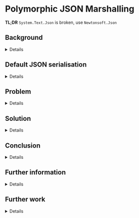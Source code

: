 # Polymorphic JSON Marshalling
**TL;DR** `System.Text.Json` is broken, use `Newtonsoft.Json`

## Background
<details>

The object model is a variation on the standard `WeatherForecast` which is part of the standard
Microsoft .NET Core project template.

```mermaid
classDiagram

class WeatherForecast {
  +DateTime Date
  +string? Summary
  +WeatherForecast? Previous
  +int TemperatureC
  +int TemperatureF
}

class WeatherForecastPollen {
  +int Count
}

class WeatherForecastRH {
  +int RelativeHumidity
}

class WeatherForecastUV {
  +int UV
}

class WeatherForecastWind {
  +int Speed
  +int Direction
}

WeatherForecast "1" --> "0..1" WeatherForecast

WeatherForecast <|-- WeatherForecastPollen
WeatherForecast <|-- WeatherForecastRH
WeatherForecast <|-- WeatherForecastUV
WeatherForecast <|-- WeatherForecastWind

```

The most important difference is the addition of a reference to a previous `WeatherForecast`.

</details>

## Default JSON serialisation
<details>

Newtonsoft.Json:
```json
{
  "$type": "Polymorphic.Models.WeatherForecastRH, Polymorphic.Models",
  "RelativeHumidity": 47,
  "TemperatureC": 13,
  "TemperatureF": 55,
  "Date": "2022-07-14T09:38:16.1820354Z",
  "Summary": "Fine, winds light to variable",
  "Previous": {
    "$type": "Polymorphic.Models.WeatherForecastRH, Polymorphic.Models",
    "RelativeHumidity": 45,
    "TemperatureC": -31,
    "TemperatureF": -23,
    "Date": "2022-07-13T09:38:16.1837775Z",
    "Summary": "Cloudy with a chance of meatballs",
    "Previous": null
  }
}
```

System.Text.Json:
```json
{
  "relativeHumidity": 47,
  "temperatureC": 13,
  "temperatureF": 55,
  "date": "2022-07-14T09:38:16.1820354Z",
  "summary": "Fine, winds light to variable",
  "previous": {
    "date": "2022-07-13T09:38:16.1837775Z",
    "summary": "Cloudy with a chance of meatballs",
    "previous": null
  }
}

```

Points to note:
* `Newtonsoft.Json`
  * stores the type in a `$type` metadata tag
  * has correctly serialised top level `WeatherForecast`
  * has correctly serialised reference to previous `WeatherForecast`
* `System.Text.Json`
  * does **not** have any type information
  * has **not** correctly serialised reference to top level `WeatherForecast`
  * has **not** correctly serialised reference to previous `WeatherForecast`

</details>

## Problem
<details>

```mermaid

flowchart LR
  client[client/STJ] -- WeatherForecast <--> server[server/Newtonsoft]

```

When two parties need to send a `WeatherForecast` to each other via JSON, then
both parties need to use `Newtonsoft.Json` otherwise [object slicing](https://en.wikipedia.org/wiki/Object_slicing)
will happen.

In the above scenario, one party is using `System.Text.Json`, so will only
be able to send/receive the base `WeatherForecast`.

</details>

## Solution
<details>

  **This section has been intentionally left blank.**

Seriously, there *are* solutions by writing custom converters working in concert with
type discriminators but these get very complicated, very quickly.

</details>

## Conclusion
<details>

`System.Text.Json` has been designed for speed and it is definitely faster than `Newtonsoft.Json`.
However, in doing so, it has sacrificed completeness; and polymorphic marshalling is just one such area.

At this stage, a hybrid approach is recommended.  Use `Newtonsoft.Json` in the first instance;
profile your code; and use `System.Text.Json` for those sections where JSON manipulation is the
bottleneck.

</details>

## Further information
<details>

`System.Text.Json` does not support polymorphic marshalling (serialisation + deserialisation): 
* [How to serialize properties of derived classes with System.Text.Json](https://docs.microsoft.com/en-us/dotnet/standard/serialization/system-text-json-polymorphism)
* [Support polymorphic deserialization](https://docs.microsoft.com/en-us/dotnet/standard/serialization/system-text-json-converters-how-to?pivots=dotnet-6-0#support-polymorphic-deserialization)

Whereas `Newtonsoft.Json` supports this via `TypeNameHandling.All`, though at the expense of reduced security:
* [Do not use TypeNameHandling values other than None](https://docs.microsoft.com/en-us/dotnet/fundamentals/code-analysis/quality-rules/ca2326)
* [TypeNameHandling Enumeration](https://www.newtonsoft.com/json/help/html/T_Newtonsoft_Json_TypeNameHandling.htm)

  _`TypeNameHandling` should be used with caution when your application deserializes JSON from an external source. Incoming types should be validated with a custom SerializationBinder when deserializing with a value other than `None.`_

* [[System.Text.Json] serialize/deserialize any object](https://github.com/dotnet/runtime/issues/30969#issuecomment-535779492)
* [How to configure Json.NET to create a vulnerable web API](https://www.alphabot.com/security/blog/2017/net/How-to-configure-Json.NET-to-create-a-vulnerable-web-API.html)

There are some incomplete workarounds:
* [Polymorphic Deserialization With System.Text.Json in .NET 5.0](https://badecho.com/index.php/2020/12/04/polymorphic-json-deserialization/)

</details>

## Further work
<details>

The current 'solution' is to use `Newtonsoft.Json` under the covers to do marshalling for
`System.Text.Json`.  This is far from ideal and is just using `Newtonsoft.Json` by proxy.
However, there are unit tests provided in the hope that a proper solution, based on
`System.Text.Json`, can be developed.

</details>

